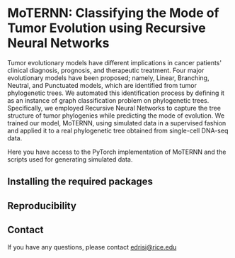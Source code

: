 # MoTERNN: Classifying the Mode of Tumor Evolution using Recursive Neural Networks
Tumor evolutionary models have different implications in cancer patients' clinical diagnosis, prognosis, and therapeutic treatment. Four major evolutionary models have been proposed; namely, Linear, Branching, Neutral, and Punctuated models, which are identified from tumor phylogenetic trees. We automated this identification process by defining it as an instance of graph classification problem on phylogenetic trees. Specifically, we employed Recursive Neural Networks to capture the tree structure of tumor phylogenies while predicting the mode of evolution. We trained our model, MoTERNN, using simulated data in a supervised fashion and applied it to a real phylogenetic tree obtained from single-cell DNA-seq data.

Here you have access to the PyTorch implementation of MoTERNN and the scripts used for generating simulated data.
## Installing the required packages
## Reproducibility
## Contact
If you have any questions, please contact edrisi@rice.edu
